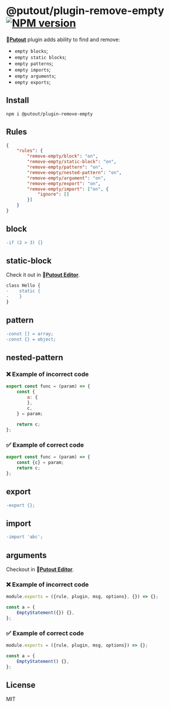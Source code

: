 # @putout/plugin-remove-empty [![NPM version][NPMIMGURL]][NPMURL]

[NPMIMGURL]: https://img.shields.io/npm/v/@putout/plugin-remove-empty.svg?style=flat&longCache=true
[NPMURL]: https://npmjs.org/package/@putout/plugin-remove-empty"npm"

🐊[**Putout**](https://github.com/coderaiser/putout) plugin adds ability to find and remove:

- `empty blocks`;
- `empty static blocks`;
- `empty patterns`;
- `empty imports`;
- `empty arguments`;
- `empty exports`;

## Install

```
npm i @putout/plugin-remove-empty
```

## Rules

```json
{
    "rules": {
        "remove-empty/block": "on",
        "remove-empty/static-block": "on",
        "remove-empty/pattern": "on",
        "remove-empty/nested-pattern": "on",
        "remove-empty/argument": "on",
        "remove-empty/export": "on",
        "remove-empty/import": ["on", {
            "ignore": []
        }]
    }
}
```

## block

```diff
-if (2 > 3) {}
```

## static-block

Check it out in 🐊[**Putout Editor**](https://putout.cloudcmd.io/#/gist/8d55df306ea7a3c74b494d37bd45f320/634cc2cf40fe7b691d969bb2bbfceecd1668b004).

```diff
class Hello {
-    static {
-    }
}
```

## pattern

```diff
-const [] = array;
-const {} = object;
```

## nested-pattern

### ❌ Example of incorrect code

```js
export const func = (param) => {
    const {
        a: {
        },
        c,
    } = param;
    
    return c;
};
```

### ✅ Example of correct code

```js
export const func = (param) => {
    const {c} = param;
    return c;
};
```

## export

```diff
-export {};
```

## import

```diff
-import 'abc';
```

## arguments

Checkout in 🐊[**Putout Editor**](https://putout.cloudcmd.io/#/gist/2e19524f26b2fb412dd04228cc4a42e1/71b0034c61c33d2f8957b84b4e83d3844aba4f34).

### ❌ Example of incorrect code

```js
module.exports = ({rule, plugin, msg, options}, {}) => {};

const a = {
    EmptyStatement({}) {},
};
```

### ✅ Example of correct code

```js
module.exports = ({rule, plugin, msg, options}) => {};

const a = {
    EmptyStatement() {},
};
```

## License

MIT
